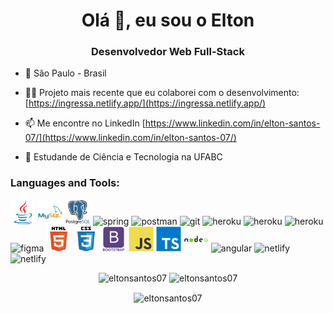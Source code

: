 <h1 align="center">Olá 👋, eu sou o Elton</h1>
<h3 align="center">Desenvolvedor Web Full-Stack</h3>


- 📍 São Paulo - Brasil

- 👨‍💻 Projeto mais recente que eu colaborei com o desenvolvimento: [https://ingressa.netlify.app/](https://ingressa.netlify.app/)

- 📫 Me encontre no LinkedIn [https://www.linkedin.com/in/elton-santos-07/](https://www.linkedin.com/in/elton-santos-07/)

- 📒 Estudande de Ciência e Tecnologia na UFABC


<h3 align="left">Languages and Tools:</h3>

<p align="left">
  
  <img src="https://raw.githubusercontent.com/devicons/devicon/master/icons/java/java-original.svg" alt="java" width="40" height="40"/>
  
  <img src="https://raw.githubusercontent.com/devicons/devicon/master/icons/mysql/mysql-original-wordmark.svg" alt="mysql" width="40" height="40"/>
  
  <img src="https://raw.githubusercontent.com/devicons/devicon/master/icons/postgresql/postgresql-original-wordmark.svg" alt="postgresql" width="40" height="40"/>
  
  <img src="https://www.vectorlogo.zone/logos/springio/springio-icon.svg" alt="spring" width="40" height="40"/>
  
  <img src="https://www.vectorlogo.zone/logos/getpostman/getpostman-icon.svg" alt="postman" width="40" height="40"/>
  
  <img src="https://www.vectorlogo.zone/logos/git-scm/git-scm-icon.svg" alt="git" width="40" height="40"/>
  
  <img src="https://www.vectorlogo.zone/logos/heroku/heroku-icon.svg" alt="heroku" width="40" height="40"/>
  
  <img src="https://upload.wikimedia.org/wikipedia/commons/9/98/Apache_NetBeans_Logo.svg" alt="heroku" width="40" height="40"/>
  
  <img src="https://cdn.worldvectorlogo.com/logos/eclipse-11.svg" alt="heroku" width="40" height="40"/>
  
  
  
  <img src="https://www.vectorlogo.zone/logos/figma/figma-icon.svg" alt="figma" width="40" height="40"/>
  
  <img src="https://raw.githubusercontent.com/devicons/devicon/master/icons/html5/html5-original-wordmark.svg" alt="html5" width="40" height="40"/>
  
  <img src="https://raw.githubusercontent.com/devicons/devicon/master/icons/css3/css3-original-wordmark.svg" alt="css3" width="40" height="40"/>
  
  <img src="https://raw.githubusercontent.com/devicons/devicon/master/icons/bootstrap/bootstrap-plain-wordmark.svg" alt="bootstrap" width="40" height="40"/>
  
  <img src="https://raw.githubusercontent.com/devicons/devicon/master/icons/javascript/javascript-original.svg" alt="javascript" width="40" height="40"/>
  
  <img src="https://raw.githubusercontent.com/devicons/devicon/master/icons/typescript/typescript-original.svg" alt="typescript" width="40" height="40"/>
  
  <img src="https://raw.githubusercontent.com/devicons/devicon/master/icons/nodejs/nodejs-original-wordmark.svg" alt="nodejs" width="40" height="40"/>
  
  <img src="https://angular.io/assets/images/logos/angular/angular.svg" alt="angular" width="40" height="40"/>
  
  <img src="https://www.vectorlogo.zone/logos/netlify/netlify-icon.svg" alt="netlify" width="40" height="40"/>
  
  <img src="https://www.vectorlogo.zone/logos/visualstudio_code/visualstudio_code-icon.svg" alt="netlify" width="40" height="40"/>

</p>


<p align="center">
  <img  src="https://github-readme-stats.vercel.app/api/top-langs?username=eltonsantos07&show_icons=true&locale=en&layout=compact" alt="eltonsantos07" /> 
  <img  src="https://github-readme-stats.vercel.app/api?username=eltonsantos07&show_icons=true&locale=en" alt="eltonsantos07" />
</p>

<p align="center"><img align="center" src="https://github-readme-streak-stats.herokuapp.com/?user=eltonsantos07&" alt="eltonsantos07" /></p>
